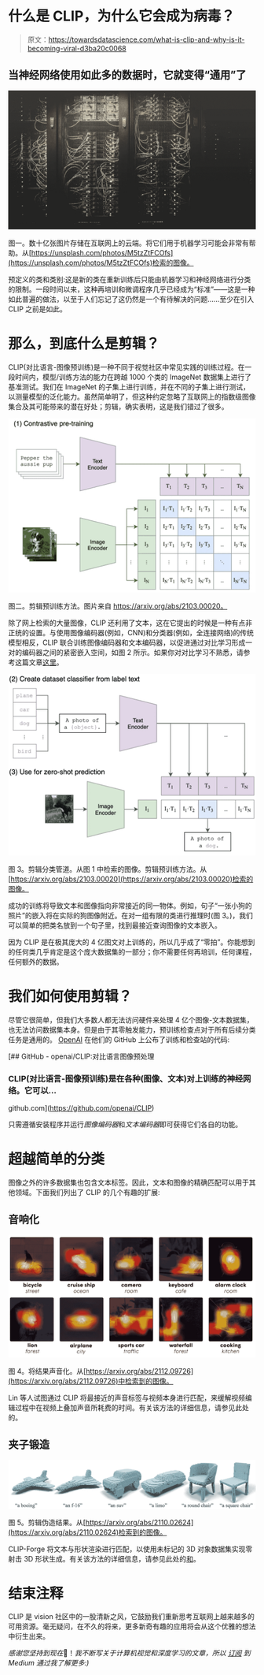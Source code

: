 # 什么是 CLIP，为什么它会成为病毒？

> 原文：<https://towardsdatascience.com/what-is-clip-and-why-is-it-becoming-viral-d3ba20c0068>

## 当神经网络使用如此多的数据时，它就变得“通用”了

![](img/6b31e8df70d8e3ee1c1adb69563c5076.png)

图一。数十亿张图片存储在互联网上的云端。将它们用于机器学习可能会非常有帮助。从[https://unsplash.com/photos/M5tzZtFCOfs](https://unsplash.com/photos/M5tzZtFCOfs)检索的图像。

预定义的类和类别:这是新的类在重新训练后只能由机器学习和神经网络进行分类的限制。一段时间以来，这种再培训和微调程序几乎已经成为“标准”——这是一种如此普遍的做法，以至于人们忘记了这仍然是一个有待解决的问题……至少在引入 CLIP 之前是如此。

# 那么，到底什么是剪辑？

CLIP(对比语言-图像预训练)是一种不同于视觉社区中常见实践的训练过程。在一段时间内，模型/训练方法的能力在跨越 1000 个类的 ImageNet 数据集上进行了基准测试。我们在 ImageNet 的子集上进行训练，并在不同的子集上进行测试，以测量模型的泛化能力。虽然简单明了，但这种约定忽略了互联网上的指数级图像集合及其可能带来的潜在好处；剪辑，确实表明，这是我们错过了很多。

![](img/e0430a033e9ceeed2d4f2431363723a0.png)

图二。剪辑预训练方法。图片来自 https://arxiv.org/abs/2103.00020。

除了网上检索的大量图像，CLIP 还利用了文本，这在它提出的时候是一种有点非正统的设置。与使用图像编码器(例如，CNN)和分类器(例如，全连接网络)的传统模型相反，CLIP 联合训练图像编码器和文本编码器，以促进通过对比学习形成一对的编码器之间的紧密嵌入空间，如图 2 所示。如果你对对比学习不熟悉，请参考这篇文章[这里](/contrastive-learning-in-3-minutes-89d9a7db5a28)。

![](img/c2ec50b560d67e527c98f6eba681e3fa.png)

图 3。剪辑分类管道。从图 1 中检索的图像。剪辑预训练方法。从[https://arxiv.org/abs/2103.00020](https://arxiv.org/abs/2103.00020)检索的图像。

成功的训练将导致文本和图像指向非常接近的同一物体。例如，句子“一张小狗的照片”的嵌入将在实际的狗图像附近。在对一组有限的类进行推理时(图 3。)，我们可以简单的把类名放到一个句子里，找到最接近查询图像的文本嵌入。

因为 CLIP 是在极其庞大的 4 亿图文对上训练的，所以几乎成了“零拍”。你能想到的任何类几乎肯定是这个庞大数据集的一部分；你不需要任何再培训，任何课程，任何额外的数据。

# 我们如何使用剪辑？

尽管它很简单，但我们大多数人都无法访问硬件来处理 4 亿个图像-文本数据集，也无法访问数据集本身。但是由于其零触发能力，预训练检查点对于所有后续分类任务是通用的。 [OpenAI](https://openai.com) 在他们的 GitHub 上公布了训练和检查站的代码:

[](https://github.com/openai/CLIP) [## GitHub - openai/CLIP:对比语言图像预处理

### CLIP(对比语言-图像预训练)是在各种(图像、文本)对上训练的神经网络。它可以…

github.com](https://github.com/openai/CLIP) 

只需遵循安装程序并运行*图像编码器*和*文本编码器*即可获得它们各自的功能。

# 超越简单的分类

图像之外的许多数据集也包含文本标签。因此，文本和图像的精确匹配可以用于其他领域。下面我们列出了 CLIP 的几个有趣的扩展:

## 音响化

![](img/82a55716b54201f68df330d2a21bc028.png)

图 4。将结果声音化。从[https://arxiv.org/abs/2112.09726](https://arxiv.org/abs/2112.09726)中检索到的图像。

Lin 等人试图通过 CLIP 将最接近的声音标签与视频本身进行匹配，来缓解视频编辑过程中在视频上叠加声音所耗费的时间。有关该方法的详细信息，请参见此处的。

## 夹子锻造

![](img/c2414b8732a959ef6c86a0f28544a715.png)

图 5。剪辑伪造结果。从[https://arxiv.org/abs/2110.02624](https://arxiv.org/abs/2110.02624)检索到的图像。

CLIP-Forge 将文本与形状渲染进行匹配，以使用未标记的 3D 对象数据集实现零射击 3D 形状生成。有关该方法的详细信息，请参见此处的[和](https://arxiv.org/abs/2110.02624)。

# 结束注释

CLIP 是 vision 社区中的一股清新之风，它鼓励我们重新思考互联网上越来越多的可用资源。毫无疑问，在不久的将来，更多新奇有趣的应用将会从这个优雅的想法中衍生出来。

*感谢您坚持到现在*🙏！*我不断写关于计算机视觉和深度学习的文章，所以* [*订阅*](https://taying-cheng.medium.com/membership) *到 Medium 通过我了解更多:)*